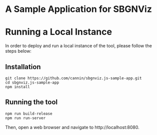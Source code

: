 # A Sample Application for SBGNViz

# Running a Local Instance
In order to deploy and run a local instance of the tool, please follow the steps below:

## Installation
```
git clone https://github.com/cannin/sbgnviz.js-sample-app.git
cd sbgnviz.js-sample-app
npm install
```

## Running the tool
```
npm run build-release
npm run run-server
```

Then, open a web browser and navigate to http://localhost:8080.
